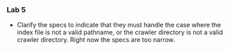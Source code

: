 ### Lab 5

* Clarify the specs to indicate that they must handle the case where the index file is not a valid pathname, or the crawler directory is not a valid crawler directory.
Right now the specs are too narrow.
